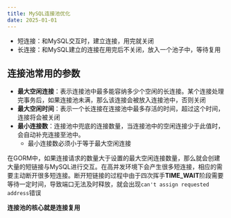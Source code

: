 ```yaml
---
title: MySQL连接池优化
date: 2025-01-01
---
```


- 短连接：和MySQL交互时，建立连接，用完就关闭
- 长连接：和MySQL建立的连接在用完后不关闭，放入一个池子中，等待复用
## 连接池常用的参数

- **最大空闲连接**：表示连接池中最多能容纳多少个空闲的长连接。某个连接处理完事务后，如果连接池未满，那么该连接会被放入连接池中，否则关闭
- **最大空闲时间**：表示一个长连接在连接池中最多存活的时间，超过这个时间，连接将会被关闭
- **最小连接数**：连接池中兜底的连接数量，当连接池中的空闲连接少于此值时，会自动补充连接至池中。
	- 最小连接数必须小于等于最大空闲连接

在GORM中，如果连接请求的数量大于设置的最大空闲连接数量，那么就会创建大量的短链接与MySQL进行交互。在高并发环境下会产生很多短连接，相应的需要主动断开很多短连接。断开短链接的过程中由于四次挥手**TIME_WAIT**阶段需要等待一定时间，导致端口无法及时释放，就会出现`can't assign requested address`错误

**连接池的核心就是连接复用**